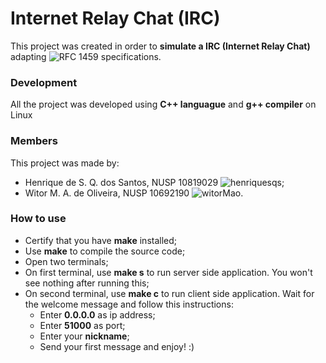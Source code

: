 # Internet Relay Chat (IRC)

This project was created in order to **simulate a IRC (Internet Relay Chat)** adapting ![RFC 1459 specifications](https://tools.ietf.org/html/rfc1459).

### Development

All the project was developed using **C++ languague** and **g++ compiler** on Linux

### Members

This project was made by:

- Henrique de S. Q. dos Santos, NUSP 10819029 ![henriquesqs](https://github.com/henriquesqs);
- Witor M. A. de Oliveira, NUSP 10692190 ![witorMao](https://github.com/witormao).

### How to use

- Certify that you have **make** installed;
- Use **make** to compile the source code;
- Open two terminals;
- On first terminal, use **make s** to run server side application. You won't see nothing after running this;
- On second terminal, use **make c** to run client side application. Wait for the welcome message and follow this instructions:
  - Enter **0.0.0.0** as ip address;
  - Enter **51000** as port;
  - Enter your **nickname**;
  - Send your first message and enjoy! :)
